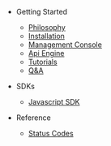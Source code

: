 - Getting Started
    - [Philosophy](/docs/{{version}}/philosophy)
    - [Installation](/docs/{{version}}/installation)
    - [Management Console](/docs/{{version}}/management-console)
    - [Api Engine](/docs/{{version}}/api-engine)
    - [Tutorials](/docs/{{version}}/tutorials)
    - [Q&A](/docs/{{version}}/qna)
 
- SDKs
    - [Javascript SDK](/docs/{{version}}/js-sdk)

- Reference
    - [Status Codes](/docs/{{version}}/status-code)

